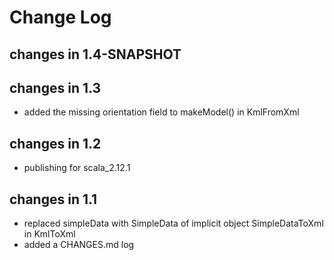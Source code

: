 Change Log
==========

## changes in 1.4-SNAPSHOT

## changes in 1.3
* added the missing orientation field to makeModel() in KmlFromXml

## changes in 1.2
* publishing for scala_2.12.1

## changes in 1.1
* replaced simpleData with SimpleData of implicit object SimpleDataToXml in KmlToXml
* added a CHANGES.md log